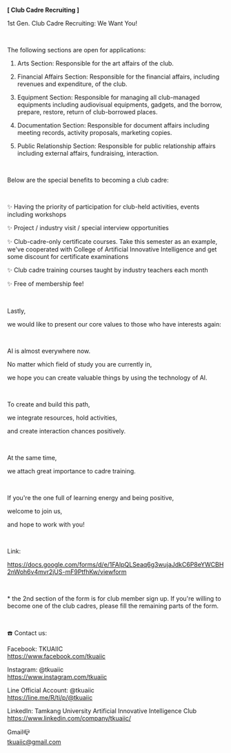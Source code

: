 **[ Club Cadre Recruiting ]**

1st Gen. Club Cadre Recruiting: We Want You!

&nbsp;

The following sections are open for applications:

1. Arts Section: Responsible for the art affairs of the club.

2. Financial Affairs Section: Responsible for the financial affairs, including revenues and expenditure, of the club.

3. Equipment Section: Responsible for managing all club-managed equipments including audiovisual equipments, gadgets, and the borrow, prepare, restore, return of club-borrowed places.

4. Documentation Section: Responsible for document affairs including meeting records, activity proposals, marketing copies.

5. Public Relationship Section: Responsible for public relationship affairs including external affairs, fundraising, interaction.

&nbsp;

Below are the special benefits to becoming a club cadre:

&nbsp;

✨ Having the priority of participation for club-held activities, events including workshops

✨ Project / industry visit / special interview opportunities

✨ Club-cadre-only certificate courses. Take this semester as an example, we've cooperated with College of Artificial Innovative Intelligence and get some discount for certificate examinations

✨ Club cadre training courses taught by industry teachers each month

✨ Free of membership fee!

&nbsp;

Lastly,

we would like to present our core values to those who have interests again:

&nbsp;

AI is almost everywhere now.

No matter which field of study you are currently in,

we hope you can create valuable things by using the technology of AI.

&nbsp;

To create and build this path,

we integrate resources, hold activities,

and create interaction chances positively.

&nbsp;

At the same time,

we attach great importance to cadre training.

&nbsp;

If you're the one full of learning energy and being positive,

welcome to join us,

and hope to work with you!

&nbsp;

Link:

https://docs.google.com/forms/d/e/1FAIpQLSeaq6g3wujaJdkC6P8eYWCBH2nWoh6v4mvr2jUS-mF9PtfhKw/viewform

&nbsp;

\* the 2nd section of the form is for club member sign up. If you're willing to become one of the club cadres, please fill the remaining parts of the form.

&nbsp;

☎️ Contact us:

Facebook: TKUAIIC <br />https://www.facebook.com/tkuaiic

Instagram: @tkuaiic <br />https://www.instagram.com/tkuaiic

Line Official Account: @tkuaiic <br />https://line.me/R/ti/p/@tkuaiic

LinkedIn: Tamkang University Artificial Innovative Intelligence Club <br />https://www.linkedin.com/company/tkuaiic/

Gmail📪 <br />tkuaiic@gmail.com
